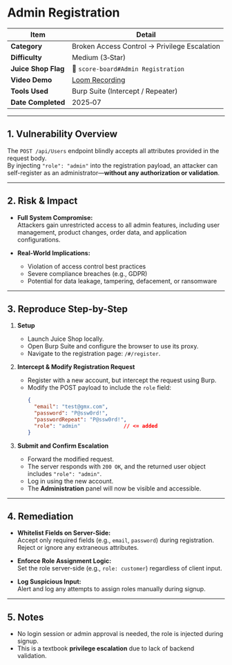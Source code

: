# Admin Registration

| Item              | Detail                                                                 |
|-------------------|------------------------------------------------------------------------|
| **Category**      | Broken Access Control → Privilege Escalation                           |
| **Difficulty**    | Medium (3‑Star)                                                         |
| **Juice Shop Flag** | 🎯 `score-board#Admin Registration`                                  |
| **Video Demo**    | [Loom Recording](https://www.loom.com/share/927a884d9b18462ca6f5155743559850?sid=574d181f-dd2e-4af7-a48b-a1279c48c437) |
| **Tools Used**    | Burp Suite (Intercept / Repeater)                                      |
| **Date Completed**| 2025‑07                                                                 |

---

## 1. Vulnerability Overview

The `POST /api/Users` endpoint blindly accepts all attributes provided in the request body.  
By injecting `"role": "admin"` into the registration payload, an attacker can self-register as an administrator—**without any authorization or validation**.

---

## 2. Risk & Impact

- **Full System Compromise:**  
  Attackers gain unrestricted access to all admin features, including user management, product changes, order data, and application configurations.

- **Real-World Implications:**  
  - Violation of access control best practices  
  - Severe compliance breaches (e.g., GDPR)  
  - Potential for data leakage, tampering, defacement, or ransomware

---

## 3. Reproduce Step-by-Step

1. **Setup**
   - Launch Juice Shop locally.
   - Open Burp Suite and configure the browser to use its proxy.
   - Navigate to the registration page: `/#/register`.

2. **Intercept & Modify Registration Request**
   - Register with a new account, but intercept the request using Burp.
   - Modify the POST payload to include the `role` field:
     ```json
     {
       "email": "test@gmx.com",
       "password": "P@ssw0rd!",
       "passwordRepeat": "P@ssw0rd!",
       "role": "admin"              // <= added
     }
     ```

3. **Submit and Confirm Escalation**
   - Forward the modified request.
   - The server responds with `200 OK`, and the returned user object includes `"role": "admin"`.
   - Log in using the new account.
   - The **Administration** panel will now be visible and accessible.

---

## 4. Remediation

- **Whitelist Fields on Server-Side:**  
  Accept only required fields (e.g., `email`, `password`) during registration. Reject or ignore any extraneous attributes.

- **Enforce Role Assignment Logic:**  
  Set the role server-side (e.g., `role: customer`) regardless of client input.

- **Log Suspicious Input:**  
  Alert and log any attempts to assign roles manually during signup.

---

## 5. Notes

- No login session or admin approval is needed, the role is injected during signup.
- This is a textbook **privilege escalation** due to lack of backend validation.
